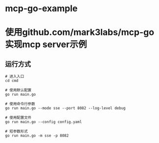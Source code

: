 # mcp-go-example
使用github.com/mark3labs/mcp-go实现mcp server示例
=======
## 运行方式
```shell
# 进入入口
cd cmd

# 使用默认配置
go run main.go

# 使用命令行参数
go run main.go --mode sse --port 8082 --log-level debug

# 使用配置文件
go run main.go --config config.yaml

# 短参数形式
go run main.go -m sse -p 8082
```
